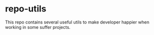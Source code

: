 # repo-utils

This repo contains several useful utils to make developer happier when working in some suffer projects.